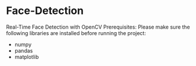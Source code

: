 # Face-Detection
Real-Time Face Detection with OpenCV
Prerequisites:
Please make sure the following libraries are installed before running the project:
- numpy
- pandas
- matplotlib
